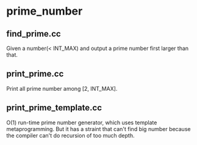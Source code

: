 # prime_number

## find_prime.cc
Given a number(< INT_MAX) and output a prime number first larger than that.

## print_prime.cc          
Print all prime number among [2, INT_MAX].

## print_prime_template.cc
O(1) run-time prime number generator, which uses template metaprogramming. But it has a straint that can't find big number because the compiler can't do recursion of too much depth.
